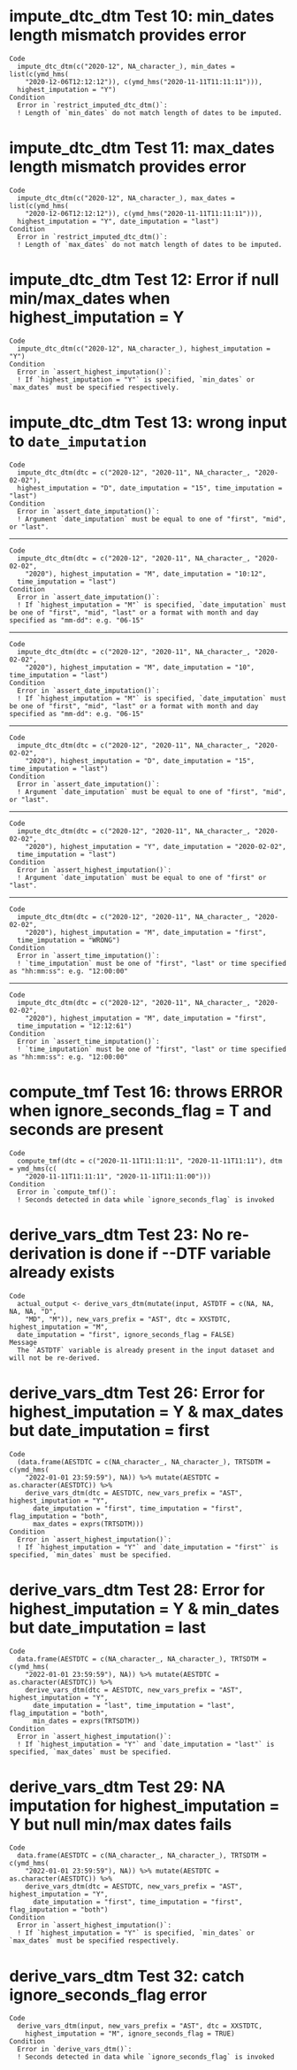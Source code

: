 # impute_dtc_dtm Test 10: min_dates length mismatch provides error

    Code
      impute_dtc_dtm(c("2020-12", NA_character_), min_dates = list(c(ymd_hms(
        "2020-12-06T12:12:12")), c(ymd_hms("2020-11-11T11:11:11"))),
      highest_imputation = "Y")
    Condition
      Error in `restrict_imputed_dtc_dtm()`:
      ! Length of `min_dates` do not match length of dates to be imputed.

# impute_dtc_dtm Test 11: max_dates length mismatch provides error

    Code
      impute_dtc_dtm(c("2020-12", NA_character_), max_dates = list(c(ymd_hms(
        "2020-12-06T12:12:12")), c(ymd_hms("2020-11-11T11:11:11"))),
      highest_imputation = "Y", date_imputation = "last")
    Condition
      Error in `restrict_imputed_dtc_dtm()`:
      ! Length of `max_dates` do not match length of dates to be imputed.

# impute_dtc_dtm Test 12: Error if null min/max_dates when highest_imputation = Y

    Code
      impute_dtc_dtm(c("2020-12", NA_character_), highest_imputation = "Y")
    Condition
      Error in `assert_highest_imputation()`:
      ! If `highest_imputation = "Y"` is specified, `min_dates` or `max_dates` must be specified respectively.

# impute_dtc_dtm Test 13: wrong input to `date_imputation`

    Code
      impute_dtc_dtm(dtc = c("2020-12", "2020-11", NA_character_, "2020-02-02"),
      highest_imputation = "D", date_imputation = "15", time_imputation = "last")
    Condition
      Error in `assert_date_imputation()`:
      ! Argument `date_imputation` must be equal to one of "first", "mid", or "last".

---

    Code
      impute_dtc_dtm(dtc = c("2020-12", "2020-11", NA_character_, "2020-02-02",
        "2020"), highest_imputation = "M", date_imputation = "10:12",
      time_imputation = "last")
    Condition
      Error in `assert_date_imputation()`:
      ! If `highest_imputation = "M"` is specified, `date_imputation` must be one of "first", "mid", "last" or a format with month and day specified as "mm-dd": e.g. "06-15"

---

    Code
      impute_dtc_dtm(dtc = c("2020-12", "2020-11", NA_character_, "2020-02-02",
        "2020"), highest_imputation = "M", date_imputation = "10", time_imputation = "last")
    Condition
      Error in `assert_date_imputation()`:
      ! If `highest_imputation = "M"` is specified, `date_imputation` must be one of "first", "mid", "last" or a format with month and day specified as "mm-dd": e.g. "06-15"

---

    Code
      impute_dtc_dtm(dtc = c("2020-12", "2020-11", NA_character_, "2020-02-02",
        "2020"), highest_imputation = "D", date_imputation = "15", time_imputation = "last")
    Condition
      Error in `assert_date_imputation()`:
      ! Argument `date_imputation` must be equal to one of "first", "mid", or "last".

---

    Code
      impute_dtc_dtm(dtc = c("2020-12", "2020-11", NA_character_, "2020-02-02",
        "2020"), highest_imputation = "Y", date_imputation = "2020-02-02",
      time_imputation = "last")
    Condition
      Error in `assert_highest_imputation()`:
      ! Argument `date_imputation` must be equal to one of "first" or "last".

---

    Code
      impute_dtc_dtm(dtc = c("2020-12", "2020-11", NA_character_, "2020-02-02",
        "2020"), highest_imputation = "M", date_imputation = "first",
      time_imputation = "WRONG")
    Condition
      Error in `assert_time_imputation()`:
      ! `time_imputation` must be one of "first", "last" or time specified as "hh:mm:ss": e.g. "12:00:00"

---

    Code
      impute_dtc_dtm(dtc = c("2020-12", "2020-11", NA_character_, "2020-02-02",
        "2020"), highest_imputation = "M", date_imputation = "first",
      time_imputation = "12:12:61")
    Condition
      Error in `assert_time_imputation()`:
      ! `time_imputation` must be one of "first", "last" or time specified as "hh:mm:ss": e.g. "12:00:00"

# compute_tmf Test 16: throws ERROR when ignore_seconds_flag  = T and seconds are present

    Code
      compute_tmf(dtc = c("2020-11-11T11:11:11", "2020-11-11T11:11"), dtm = ymd_hms(c(
        "2020-11-11T11:11:11", "2020-11-11T11:11:00")))
    Condition
      Error in `compute_tmf()`:
      ! Seconds detected in data while `ignore_seconds_flag` is invoked

# derive_vars_dtm Test 23: No re-derivation is done if --DTF variable already exists

    Code
      actual_output <- derive_vars_dtm(mutate(input, ASTDTF = c(NA, NA, NA, NA, "D",
        "MD", "M")), new_vars_prefix = "AST", dtc = XXSTDTC, highest_imputation = "M",
      date_imputation = "first", ignore_seconds_flag = FALSE)
    Message
      The `ASTDTF` variable is already present in the input dataset and will not be re-derived.

# derive_vars_dtm Test 26: Error for highest_imputation = Y & max_dates but date_imputation = first

    Code
      (data.frame(AESTDTC = c(NA_character_, NA_character_), TRTSDTM = c(ymd_hms(
        "2022-01-01 23:59:59"), NA)) %>% mutate(AESTDTC = as.character(AESTDTC)) %>%
        derive_vars_dtm(dtc = AESTDTC, new_vars_prefix = "AST", highest_imputation = "Y",
          date_imputation = "first", time_imputation = "first", flag_imputation = "both",
          max_dates = exprs(TRTSDTM)))
    Condition
      Error in `assert_highest_imputation()`:
      ! If `highest_imputation = "Y"` and `date_imputation = "first"` is specified, `min_dates` must be specified.

# derive_vars_dtm Test 28: Error for highest_imputation = Y & min_dates but date_imputation = last

    Code
      data.frame(AESTDTC = c(NA_character_, NA_character_), TRTSDTM = c(ymd_hms(
        "2022-01-01 23:59:59"), NA)) %>% mutate(AESTDTC = as.character(AESTDTC)) %>%
        derive_vars_dtm(dtc = AESTDTC, new_vars_prefix = "AST", highest_imputation = "Y",
          date_imputation = "last", time_imputation = "last", flag_imputation = "both",
          min_dates = exprs(TRTSDTM))
    Condition
      Error in `assert_highest_imputation()`:
      ! If `highest_imputation = "Y"` and `date_imputation = "last"` is specified, `max_dates` must be specified.

# derive_vars_dtm Test 29: NA imputation for highest_imputation = Y but null min/max dates fails

    Code
      data.frame(AESTDTC = c(NA_character_, NA_character_), TRTSDTM = c(ymd_hms(
        "2022-01-01 23:59:59"), NA)) %>% mutate(AESTDTC = as.character(AESTDTC)) %>%
        derive_vars_dtm(dtc = AESTDTC, new_vars_prefix = "AST", highest_imputation = "Y",
          date_imputation = "first", time_imputation = "first", flag_imputation = "both")
    Condition
      Error in `assert_highest_imputation()`:
      ! If `highest_imputation = "Y"` is specified, `min_dates` or `max_dates` must be specified respectively.

# derive_vars_dtm Test 32: catch ignore_seconds_flag error

    Code
      derive_vars_dtm(input, new_vars_prefix = "AST", dtc = XXSTDTC,
        highest_imputation = "M", ignore_seconds_flag = TRUE)
    Condition
      Error in `derive_vars_dtm()`:
      ! Seconds detected in data while `ignore_seconds_flag` is invoked


